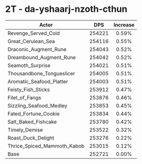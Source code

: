 # 2T - da-yshaarj-nzoth-cthun
| Actor | DPS | Increase |
|---|:---:|:---:|
|Revenge_Served_Cold|254221|0.59%|
|Great_Cerulean_Sea|254116|0.55%|
|Draconic_Augment_Rune|254043|0.52%|
|Dreambound_Augment_Rune|254042|0.52%|
|Seamoth_Surprise|254021|0.51%|
|Thousandbone_Tongueslicer|254005|0.51%|
|Aromatic_Seafood_Platter|254003|0.51%|
|Feisty_Fish_Sticks|253912|0.47%|
|Filet_of_Fangs|253876|0.46%|
|Sizzling_Seafood_Medley|253853|0.45%|
|Fated_Fortune_Cookie|253834|0.44%|
|Salt_Baked_Fishcake|253780|0.42%|
|Timely_Demise|253522|0.32%|
|Roast_Duck_Delight|253276|0.22%|
|Thrice_Spiced_Mammoth_Kabob|253015|0.12%|
|Base|252721|0.00%|
